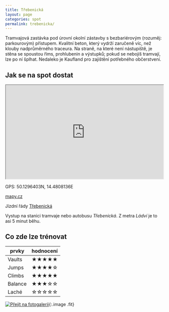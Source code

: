 ```yaml
---
title: Třebenická
layout: page
categories: spot
permalink: trebenicka/
---
```


Tramvajová zastávka pod úrovní okolní zástavby s bezbariérovým (rozuměj: parkourovým) přístupem. Kvalitní beton, který vydrží zaručeně víc, než klouby nadprůměrného traceura. Na straně, na které není nástupiště, je stěna se spoustou říms, prohlubenin a výstupků; pokud se nebojíš tramvají, lze po ní šplhat. Nedaleko je Kaufland pro zajištění potřebného občerstvení.


## Jak se na spot dostat

<iframe width="100%" height="300" src="https://www.google.com/maps/embed/v1/place?zoom=14&q=50.1296403N, 14.4808136E&key=AIzaSyAZNXlZoYrkgR4P9ZNMlyukmqrnvc1hWXM"></iframe>

GPS: 50.1296403N, 14.4808136E

[mapy.cz](https://mapy.cz/s/uSvP)

Jízdní řády [Třebenická](http://jizdnirady.idnes.cz/pid/spojeni/?t=Třebenická)

Vystup na stanici tramvaje nebo autobusu _Třebenická_. Z metra _Ládví_ je to asi 5 minut běhu.

## Co zde lze trénovat

|  prvky  | hodnocení |
|---------|-----------|
| Vaults  | ★★★★★     |
| Jumps   | ★★★★☆     |
| Climbs  | ★★★★★     |
| Balance | ★★★☆☆     |
| Laché   | ☆☆☆☆☆     |

[![Přejít na fotogalerii](http://www.rajce.net/f1040658235/700px)](http://www.rajce.net/f1040658235){:.image .fit}


<link rel="image_src" href="https://lh3.googleusercontent.com/NtdT2prYxrK2bPMys-YxrtIGWPRFjE990xakUJ4zcguZ5xKMNOgfxUXlGUdyIiNWlVbDGf5mXRz_jAsKp1tNmBrhJa0PdlggafYxTaO9IOUh0XY_tP2aqvtdQp57m4P2LK_37iTCcovBjr7jbScOZ9i3o_rsCu7g3mXyhbDNdKcja62Qtm3UV62RNpDcecgHln2C20ECTw0uj7AX5nZvQsg7_ifsoK3WCNgloi8aY-JWRxrI6Yk50e-AJFRmD4iMSgm2X_gQuDLp1U-TIvUPi1o9BO2Rs0QdLNbI4F0XHBQAVwaL3Dy-cMUESEqZko0c2UBKG63_pQEhGpRE_bS-uIN31xQ73L6dlRVn6vBblY7kdGqKSrSDdNyBSo2TcfzeDiahKDX7uZvgOxbk4SR2yoHFwx2foVDRVdNXZk4ph5zRpjKRdxEZqYHBCLQ8QKYii4-56uEhlbFzi5_1YbrySkCkyuSSdfaLByx_SXiAaOgOp2Fo7pOZgj1QTB0x2fsBSBN8qt3LlJqFUb-tEloQvJ7lTqXC8JAE830bDPhHvkF4qDWTmPgxZIKYZ1TyG4JQCfz2=w1263-h947-no" />